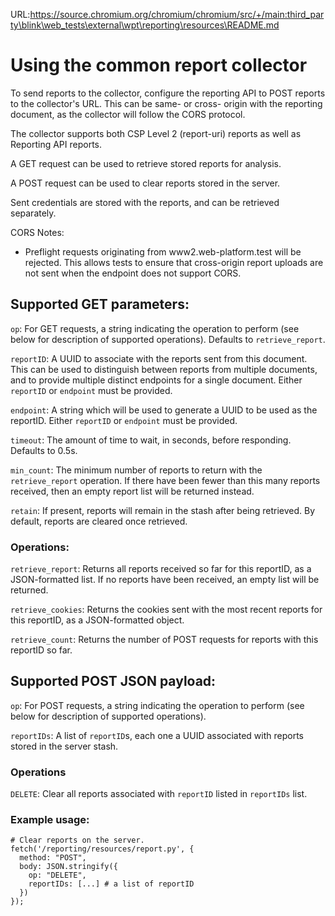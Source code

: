 URL:https://source.chromium.org/chromium/chromium/src/+/main:third_party\blink\web_tests\external\wpt\reporting\resources\README.md
# Using the common report collector

To send reports to the collector, configure the reporting API to POST reports
to the collector's URL. This can be same- or cross- origin with the reporting
document, as the collector will follow the CORS protocol.

The collector supports both CSP Level 2 (report-uri) reports as well as
Reporting API reports.

A GET request can be used to retrieve stored reports for analysis.

A POST request can be used to clear reports stored in the server.

Sent credentials are stored with the reports, and can be retrieved separately.

CORS Notes:
* Preflight requests originating from www2.web-platform.test will be rejected.
  This allows tests to ensure that cross-origin report uploads are not sent when
  the endpoint does not support CORS.

## Supported GET parameters:
 `op`: For GET requests, a string indicating the operation to perform (see
   below for description of supported operations). Defaults to
  `retrieve_report`.

 `reportID`: A UUID to associate with the reports sent from this document. This
   can be used to distinguish between reports from multiple documents, and to
   provide multiple distinct endpoints for a single document. Either `reportID`
   or `endpoint` must be provided.

 `endpoint`: A string which will be used to generate a UUID to be used as the
   reportID. Either `reportID` or `endpoint` must be provided.

 `timeout`: The amount of time to wait, in seconds, before responding. Defaults
   to 0.5s.

 `min_count`: The minimum number of reports to return with the `retrieve_report`
   operation. If there have been fewer than this many reports received, then an
   empty report list will be returned instead.

 `retain`: If present, reports will remain in the stash after being retrieved.
   By default, reports are cleared once retrieved.

### Operations:
 `retrieve_report`: Returns all reports received so far for this reportID, as a
   JSON-formatted list. If no reports have been received, an empty list will be
   returned.

 `retrieve_cookies`: Returns the cookies sent with the most recent reports for
   this reportID, as a JSON-formatted object.

 `retrieve_count`: Returns the number of POST requests for reports with this
   reportID so far.

## Supported POST JSON payload:

  `op`:  For POST requests, a string indicating the operation to perform (see
    below for description of supported operations).

  `reportIDs`: A list of `reportID`s, each one a UUID associated with reports stored in the server stash.

### Operations
`DELETE`: Clear all reports associated with `reportID` listed in `reportIDs` list.

### Example usage:
```
# Clear reports on the server.
fetch('/reporting/resources/report.py', {
  method: "POST",
  body: JSON.stringify({
    op: "DELETE",
    reportIDs: [...] # a list of reportID
  })
});
```

